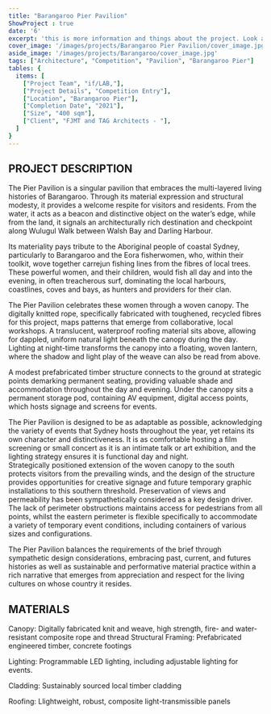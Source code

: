 ```yaml
---
title: "Barangaroo Pier Pavilion" 
ShowProject : true
date: '6'
excerpt: 'this is more information and things about the project. Look at this test, it is testing the length of the item'
cover_image: '/images/projects/Barangaroo Pier Pavilion/cover_image.jpg'
aside_image: '/images/projects/Barangaroo/cover_image.jpg'
tags: ["Architecture", "Competition", "Pavilion", "Barangaroo Pier"]
tables: {
  items: [
    ["Project Team", "if/LAB,"],
    ["Project Details", "Competition Entry"],
    ["Location", "Barangaroo Pier"],
    ["Completion Date", "2021"],
    ["Size", "400 sqm"],
    ["Client", "FJMT and TAG Architects - "],
  ]
}
---
```


## PROJECT DESCRIPTION

The Pier Pavilion is a singular pavilion that embraces the multi-layered living histories of Barangaroo.  Through its material expression and structural modesty, it provides a welcome respite for visitors and residents.  From the water, it acts as a beacon and distinctive object on the water’s edge, while from the land, it signals an architecturally rich destination and checkpoint along Wulugul Walk between Walsh Bay and Darling Harbour.

Its materiality pays tribute to the Aboriginal people of coastal Sydney, particularly to Barangaroo and the Eora fisherwomen, who, within their toolkit, wove together carrejun fishing lines from the fibres of local trees. These powerful women, and their children, would fish all day and into the evening, in often treacherous surf, dominating the local harbours, coastlines, coves and bays, as hunters and providers for their clan. 

The Pier Pavilion celebrates these women through a woven canopy. The digitally knitted rope, specifically fabricated with toughened, recycled fibres for this project, maps patterns that emerge from collaborative, local workshops. A translucent, waterproof roofing material sits above, allowing for dappled, uniform natural light beneath the canopy during the day. Lighting at night-time transforms the canopy into a floating, woven lantern, where the shadow and light play of the weave can also be read from above. 

A modest prefabricated timber structure connects to the ground at strategic points demarking permanent seating, providing valuable shade and accommodation throughout the day and evening.  Under the canopy sits a permanent storage pod, containing AV equipment, digital access points, which hosts signage and screens for events.

The Pier Pavilion is designed to be as adaptable as possible, acknowledging the variety of events that Sydney hosts throughout the year, yet retains its own character and distinctiveness.  It is as comfortable hosting a film screening or small concert as it is an intimate talk or art exhibition, and the lighting strategy ensures it is functional day and night.  
Strategically positioned extension of the woven canopy to the south protects visitors from the prevailing winds, and the design of the structure provides opportunities for creative signage and future temporary graphic installations to this southern threshold.  Preservation of views and permeability has been sympathetically considered as a key design driver.  The lack of perimeter obstructions maintains access for pedestrians from all points, whilst the eastern perimeter is flexible specifically to accommodate a variety of temporary event conditions, including containers of various sizes and configurations.

The Pier Pavilion balances the requirements of the brief through sympathetic design considerations, embracing past, current, and futures histories as well as sustainable and performative material practice within a rich narrative that emerges from appreciation and respect for the living cultures on whose country it resides.


## MATERIALS

Canopy:
Digitally fabricated knit and weave, high strength, fire- and water-resistant composite rope and thread
Structural Framing:
Prefabricated engineered timber, concrete footings

Lighting:
Programmable LED lighting, including adjustable lighting for events.

Cladding:
Sustainably sourced local timber cladding

Roofing:
Llightweight, robust, composite light-transmissible panels

